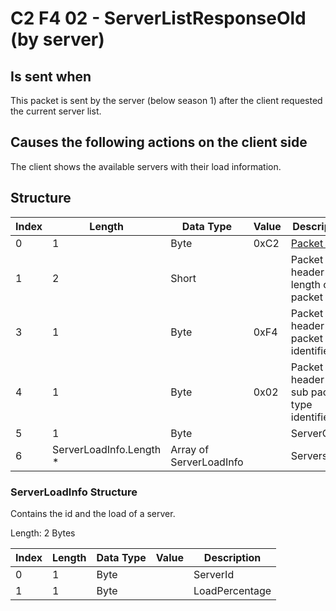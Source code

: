 # C2 F4 02 - ServerListResponseOld (by server)

## Is sent when

This packet is sent by the server (below season 1) after the client requested the current server list.

## Causes the following actions on the client side

The client shows the available servers with their load information.

## Structure

| Index | Length | Data Type | Value | Description |
|-------|--------|-----------|-------|-------------|
| 0 | 1 |   Byte   | 0xC2  | [Packet type](PacketTypes.md) |
| 1 | 2 |    Short   |      | Packet header - length of the packet |
| 3 | 1 |    Byte   | 0xF4  | Packet header - packet type identifier |
| 4 | 1 |    Byte   | 0x02  | Packet header - sub packet type identifier |
| 5 | 1 | Byte |  | ServerCount |
| 6 | ServerLoadInfo.Length *  | Array of ServerLoadInfo |  | Servers |

### ServerLoadInfo Structure

Contains the id and the load of a server.

Length: 2 Bytes

| Index | Length | Data Type | Value | Description |
|-------|--------|-----------|-------|-------------|
| 0 | 1 | Byte |  | ServerId |
| 1 | 1 | Byte |  | LoadPercentage |